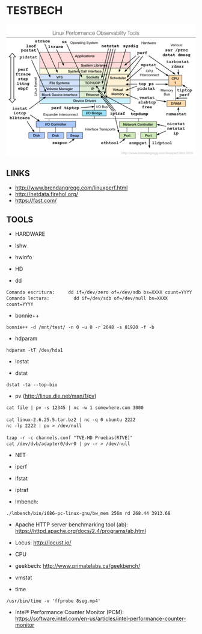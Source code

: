TESTBECH
========

![linux observability tools](imgs/linux_observability_tools.png)


LINKS
-----

 * http://www.brendangregg.com/linuxperf.html
 * http://netdata.firehol.org/
 * https://fast.com/


TOOLS
-----

 * HARDWARE

  * lshw
  * hwinfo


 * HD

  * dd
```
Comando escritura:     dd if=/dev/zero of=/dev/sdb bs=XXXX count=YYYY
Comando lectura:         dd if=/dev/sdb of=/dev/null bs=XXXX count=YYYY
```

  * bonnie++
```
bonnie++ -d /mnt/test/ -n 0 -u 0 -r 2048 -s 81920 -f -b
```

  * hdparam
```
hdparam -tT /dev/hda1
```

  * iostat

  * dstat
```
dstat -ta --top-bio
```

  * pv (http://linux.die.net/man/1/pv)
```
cat file | pv -s 12345 | nc -w 1 somewhere.com 3000

cat linux-2.6.25.5.tar.bz2 | nc -q 0 ubuntu 2222
nc -lp 2222 | pv > /dev/null

tzap -r -c channels.conf "TVE-HD Pruebas(RTVE)"
cat /dev/dvb/adapter0/dvr0 | pv -r > /dev/null
```

 * NET

  * iperf

  * ifstat

  * iptraf

  * lmbench:
```
./lmbench/bin/i686-pc-linux-gnu/bw_mem 256m rd 268.44 3913.68
```

  * Apache HTTP server benchmarking tool (ab): https://httpd.apache.org/docs/2.4/programs/ab.html

  * Locus: http://locust.io/


 * CPU

  * geekbech: http://www.primatelabs.ca/geekbench/
  * vmstat
  * time
```
/usr/bin/time -v 'ffprobe 8seg.mp4'
```

  * Intel® Performance Counter Monitor (PCM): https://software.intel.com/en-us/articles/intel-performance-counter-monitor
